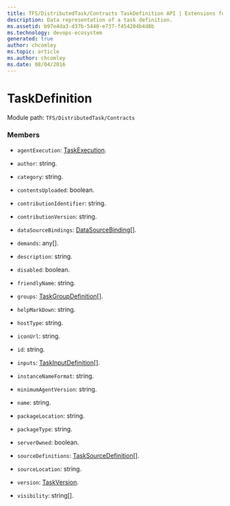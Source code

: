 ```yaml
---
title: TFS/DistributedTask/Contracts TaskDefinition API | Extensions for Azure DevOps Services
description: Data representation of a task definition.
ms.assetid: b97e4da3-d37b-5440-e737-f454204b4d8b
ms.technology: devops-ecosystem
generated: true
author: chcomley
ms.topic: article
ms.author: chcomley
ms.date: 08/04/2016
---
```


# TaskDefinition

Module path: `TFS/DistributedTask/Contracts`

### Members

- `agentExecution`: [TaskExecution](../../../TFS/DistributedTask/Contracts/TaskExecution.md).

- `author`: string.

- `category`: string.

- `contentsUploaded`: boolean.

- `contributionIdentifier`: string.

- `contributionVersion`: string.

- `dataSourceBindings`: [DataSourceBinding](../../../TFS/DistributedTask/Contracts/DataSourceBinding.md)[].

- `demands`: any[].

- `description`: string.

- `disabled`: boolean.

- `friendlyName`: string.

- `groups`: [TaskGroupDefinition](../../../TFS/DistributedTask/Contracts/TaskGroupDefinition.md)[].

- `helpMarkDown`: string.

- `hostType`: string.

- `iconUrl`: string.

- `id`: string.

- `inputs`: [TaskInputDefinition](../../../TFS/DistributedTask/Contracts/TaskInputDefinition.md)[].

- `instanceNameFormat`: string.

- `minimumAgentVersion`: string.

- `name`: string.

- `packageLocation`: string.

- `packageType`: string.

- `serverOwned`: boolean.

- `sourceDefinitions`: [TaskSourceDefinition](../../../TFS/DistributedTask/Contracts/TaskSourceDefinition.md)[].

- `sourceLocation`: string.

- `version`: [TaskVersion](../../../TFS/DistributedTask/Contracts/TaskVersion.md).

- `visibility`: string[].
